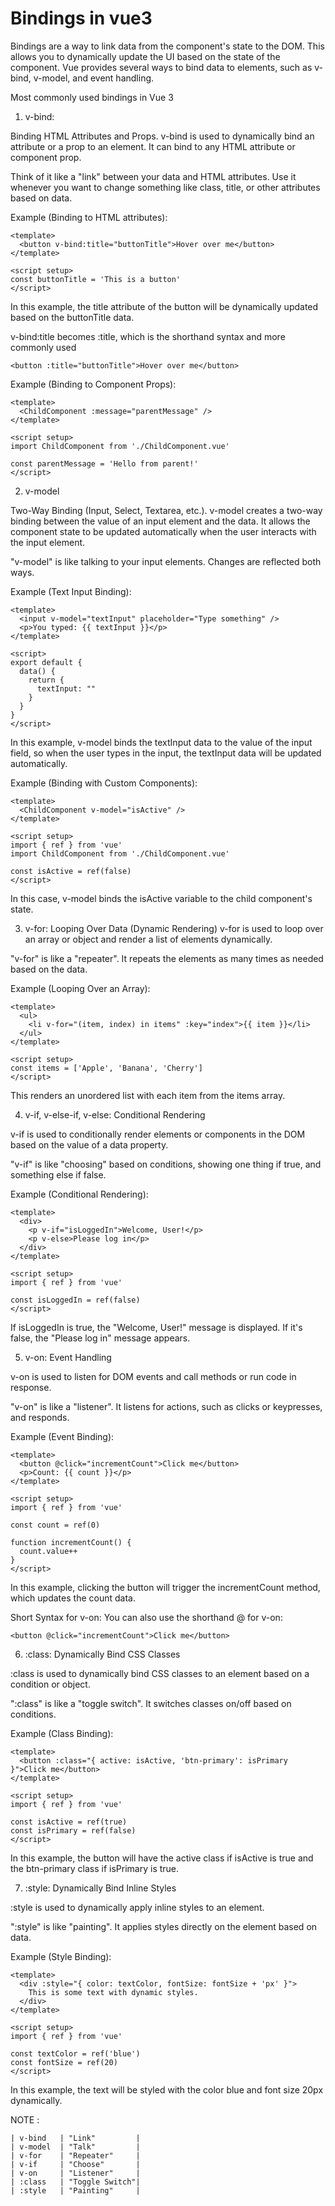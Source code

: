 # Bindings in vue3 

Bindings are a way to link data from the component's state to the DOM. This allows you to dynamically update the UI based on the state of the component. Vue provides several ways to bind data to elements, such as v-bind, v-model, and event handling. 

Most commonly used bindings in Vue 3

1. v-bind: 

Binding HTML Attributes and Props. v-bind is used to dynamically bind an attribute or a prop to an element. It can bind to any HTML attribute or component prop.

Think of it like a "link" between your data and HTML attributes. Use it whenever you want to change something like class, title, or other attributes based on data.

Example (Binding to HTML attributes):
```
<template>
  <button v-bind:title="buttonTitle">Hover over me</button>
</template>

<script setup>
const buttonTitle = 'This is a button'
</script>

```
In this example, the title attribute of the button will be dynamically updated based on the buttonTitle data.

v-bind:title becomes :title, which is the shorthand syntax and more commonly used
```
<button :title="buttonTitle">Hover over me</button>
```

Example (Binding to Component Props):
```
<template>
  <ChildComponent :message="parentMessage" />
</template>

<script setup>
import ChildComponent from './ChildComponent.vue'

const parentMessage = 'Hello from parent!'
</script>
```
2. v-model

Two-Way Binding (Input, Select, Textarea, etc.). v-model creates a two-way binding between the value of an input element and the data. It allows the component state to be updated automatically when the user interacts with the input element.

"v-model" is like talking to your input elements. Changes are reflected both ways.

Example (Text Input Binding):
```
<template>
  <input v-model="textInput" placeholder="Type something" />
  <p>You typed: {{ textInput }}</p>
</template>

<script>
export default {
  data() {
    return {
      textInput: ""
    }
  }
}
</script>
```
In this example, v-model binds the textInput data to the value of the input field, so when the user types in the input, the textInput data will be updated automatically.

Example (Binding with Custom Components):
```
<template>
  <ChildComponent v-model="isActive" />
</template>

<script setup>
import { ref } from 'vue'
import ChildComponent from './ChildComponent.vue'

const isActive = ref(false)
</script>
```
In this case, v-model binds the isActive variable to the child component's state.

3. v-for: Looping Over Data (Dynamic Rendering)
v-for is used to loop over an array or object and render a list of elements dynamically.

"v-for" is like a "repeater". It repeats the elements as many times as needed based on the data.

Example (Looping Over an Array):
```
<template>
  <ul>
    <li v-for="(item, index) in items" :key="index">{{ item }}</li>
  </ul>
</template>

<script setup>
const items = ['Apple', 'Banana', 'Cherry']
</script>
```
This renders an unordered list with each item from the items array.

4. v-if, v-else-if, v-else: Conditional Rendering

v-if is used to conditionally render elements or components in the DOM based on the value of a data property.

"v-if" is like "choosing" based on conditions, showing one thing if true, and something else if false.

Example (Conditional Rendering):
```
<template>
  <div>
    <p v-if="isLoggedIn">Welcome, User!</p>
    <p v-else>Please log in</p>
  </div>
</template>

<script setup>
import { ref } from 'vue'

const isLoggedIn = ref(false)
</script>
```
If isLoggedIn is true, the "Welcome, User!" message is displayed. If it's false, the "Please log in" message appears.

5. v-on: Event Handling

v-on is used to listen for DOM events and call methods or run code in response.

"v-on" is like a "listener". It listens for actions, such as clicks or keypresses, and responds.

Example (Event Binding):
```
<template>
  <button @click="incrementCount">Click me</button>
  <p>Count: {{ count }}</p>
</template>

<script setup>
import { ref } from 'vue'

const count = ref(0)

function incrementCount() {
  count.value++
}
</script>
```
In this example, clicking the button will trigger the incrementCount method, which updates the count data.

Short Syntax for v-on:
You can also use the shorthand @ for v-on:
```
<button @click="incrementCount">Click me</button>
```

6. :class: Dynamically Bind CSS Classes

:class is used to dynamically bind CSS classes to an element based on a condition or object.

":class" is like a "toggle switch". It switches classes on/off based on conditions.

Example (Class Binding):
```
<template>
  <button :class="{ active: isActive, 'btn-primary': isPrimary }">Click me</button>
</template>

<script setup>
import { ref } from 'vue'

const isActive = ref(true)
const isPrimary = ref(false)
</script>
```
In this example, the button will have the active class if isActive is true and the btn-primary class if isPrimary is true.

7. :style: Dynamically Bind Inline Styles

:style is used to dynamically apply inline styles to an element.

":style" is like "painting". It applies styles directly on the element based on data.

Example (Style Binding):
```
<template>
  <div :style="{ color: textColor, fontSize: fontSize + 'px' }">
    This is some text with dynamic styles.
  </div>
</template>

<script setup>
import { ref } from 'vue'

const textColor = ref('blue')
const fontSize = ref(20)
</script>
```
In this example, the text will be styled with the color blue and font size 20px dynamically.

NOTE : 
```
| v-bind   | "Link"         |
| v-model  | "Talk"         |
| v-for    | "Repeater"     |
| v-if     | "Choose"       |
| v-on     | "Listener"     |
| :class   | "Toggle Switch"|
| :style   | "Painting"     |
```
